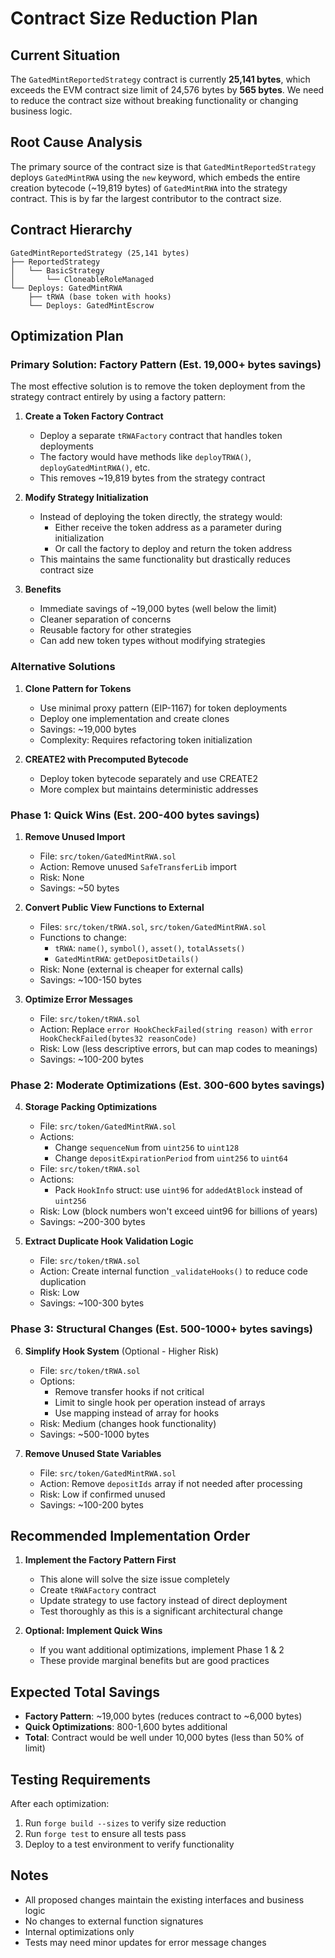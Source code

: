 # Contract Size Reduction Plan

## Current Situation
The `GatedMintReportedStrategy` contract is currently **25,141 bytes**, which exceeds the EVM contract size limit of 24,576 bytes by **565 bytes**. We need to reduce the contract size without breaking functionality or changing business logic.

## Root Cause Analysis
The primary source of the contract size is that `GatedMintReportedStrategy` deploys `GatedMintRWA` using the `new` keyword, which embeds the entire creation bytecode (~19,819 bytes) of `GatedMintRWA` into the strategy contract. This is by far the largest contributor to the contract size.

## Contract Hierarchy
```
GatedMintReportedStrategy (25,141 bytes)
├── ReportedStrategy
│   └── BasicStrategy
│       └── CloneableRoleManaged
└── Deploys: GatedMintRWA
    ├── tRWA (base token with hooks)
    └── Deploys: GatedMintEscrow
```

## Optimization Plan

### Primary Solution: Factory Pattern (Est. 19,000+ bytes savings)

The most effective solution is to remove the token deployment from the strategy contract entirely by using a factory pattern:

1. **Create a Token Factory Contract**
   - Deploy a separate `tRWAFactory` contract that handles token deployments
   - The factory would have methods like `deployTRWA()`, `deployGatedMintRWA()`, etc.
   - This removes ~19,819 bytes from the strategy contract

2. **Modify Strategy Initialization**
   - Instead of deploying the token directly, the strategy would:
     - Either receive the token address as a parameter during initialization
     - Or call the factory to deploy and return the token address
   - This maintains the same functionality but drastically reduces contract size

3. **Benefits**
   - Immediate savings of ~19,000 bytes (well below the limit)
   - Cleaner separation of concerns
   - Reusable factory for other strategies
   - Can add new token types without modifying strategies

### Alternative Solutions

1. **Clone Pattern for Tokens**
   - Use minimal proxy pattern (EIP-1167) for token deployments
   - Deploy one implementation and create clones
   - Savings: ~19,000 bytes
   - Complexity: Requires refactoring token initialization

2. **CREATE2 with Precomputed Bytecode**
   - Deploy token bytecode separately and use CREATE2
   - More complex but maintains deterministic addresses

### Phase 1: Quick Wins (Est. 200-400 bytes savings)

1. **Remove Unused Import**
   - File: `src/token/GatedMintRWA.sol`
   - Action: Remove unused `SafeTransferLib` import
   - Risk: None
   - Savings: ~50 bytes

2. **Convert Public View Functions to External**
   - Files: `src/token/tRWA.sol`, `src/token/GatedMintRWA.sol`
   - Functions to change:
     - `tRWA`: `name()`, `symbol()`, `asset()`, `totalAssets()`
     - `GatedMintRWA`: `getDepositDetails()`
   - Risk: None (external is cheaper for external calls)
   - Savings: ~100-150 bytes

3. **Optimize Error Messages**
   - File: `src/token/tRWA.sol`
   - Action: Replace `error HookCheckFailed(string reason)` with `error HookCheckFailed(bytes32 reasonCode)`
   - Risk: Low (less descriptive errors, but can map codes to meanings)
   - Savings: ~100-200 bytes

### Phase 2: Moderate Optimizations (Est. 300-600 bytes savings)

4. **Storage Packing Optimizations**
   - File: `src/token/GatedMintRWA.sol`
   - Actions:
     - Change `sequenceNum` from `uint256` to `uint128`
     - Change `depositExpirationPeriod` from `uint256` to `uint64`
   - File: `src/token/tRWA.sol`
   - Actions:
     - Pack `HookInfo` struct: use `uint96` for `addedAtBlock` instead of `uint256`
   - Risk: Low (block numbers won't exceed uint96 for billions of years)
   - Savings: ~200-300 bytes

5. **Extract Duplicate Hook Validation Logic**
   - File: `src/token/tRWA.sol`
   - Action: Create internal function `_validateHooks()` to reduce code duplication
   - Risk: Low
   - Savings: ~100-300 bytes

### Phase 3: Structural Changes (Est. 500-1000+ bytes savings)

6. **Simplify Hook System** (Optional - Higher Risk)
   - File: `src/token/tRWA.sol`
   - Options:
     - Remove transfer hooks if not critical
     - Limit to single hook per operation instead of arrays
     - Use mapping instead of array for hooks
   - Risk: Medium (changes hook functionality)
   - Savings: ~500-1000 bytes

7. **Remove Unused State Variables**
   - File: `src/token/GatedMintRWA.sol`
   - Action: Remove `depositIds` array if not needed after processing
   - Risk: Low if confirmed unused
   - Savings: ~100-200 bytes

## Recommended Implementation Order

1. **Implement the Factory Pattern First**
   - This alone will solve the size issue completely
   - Create `tRWAFactory` contract
   - Update strategy to use factory instead of direct deployment
   - Test thoroughly as this is a significant architectural change

2. **Optional: Implement Quick Wins**
   - If you want additional optimizations, implement Phase 1 & 2
   - These provide marginal benefits but are good practices

## Expected Total Savings

- **Factory Pattern**: ~19,000 bytes (reduces contract to ~6,000 bytes)
- **Quick Optimizations**: 800-1,600 bytes additional
- **Total**: Contract would be well under 10,000 bytes (less than 50% of limit)

## Testing Requirements

After each optimization:
1. Run `forge build --sizes` to verify size reduction
2. Run `forge test` to ensure all tests pass
3. Deploy to a test environment to verify functionality

## Notes

- All proposed changes maintain the existing interfaces and business logic
- No changes to external function signatures
- Internal optimizations only
- Tests may need minor updates for error message changes